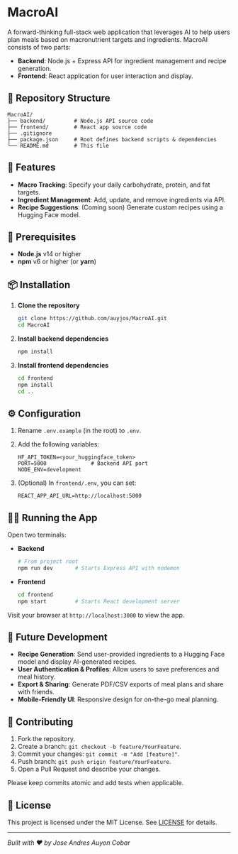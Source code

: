 # MacroAI

A forward-thinking full-stack web application that leverages AI to help users plan meals based on macronutrient targets and ingredients. MacroAI consists of two parts:

* **Backend**: Node.js + Express API for ingredient management and recipe generation.
* **Frontend**: React application for user interaction and display.

## 📁 Repository Structure

```
MacroAI/
├── backend/         # Node.js API source code
├── frontend/        # React app source code
├── .gitignore
├── package.json     # Root defines backend scripts & dependencies
└── README.md        # This file
```

## 🚀 Features

* **Macro Tracking**: Specify your daily carbohydrate, protein, and fat targets.
* **Ingredient Management**: Add, update, and remove ingredients via API.
* **Recipe Suggestions**: (Coming soon) Generate custom recipes using a Hugging Face model.

## 🔧 Prerequisites

* **Node.js** v14 or higher
* **npm** v6 or higher (or **yarn**)

## 📦 Installation

1. **Clone the repository**

   ```bash
   git clone https://github.com/auyjos/MacroAI.git
   cd MacroAI
   ```
2. **Install backend dependencies**

   ```bash
   npm install
   ```
3. **Install frontend dependencies**

   ```bash
   cd frontend
   npm install
   cd ..
   ```

## ⚙️ Configuration

1. Rename `.env.example` (in the root) to `.env`.
2. Add the following variables:

   ```dotenv
   HF_API_TOKEN=<your_huggingface_token>
   PORT=5000              # Backend API port
   NODE_ENV=development
   ```
3. (Optional) In `frontend/.env`, you can set:

   ```dotenv
   REACT_APP_API_URL=http://localhost:5000
   ```

## 🚴‍♀️ Running the App

Open two terminals:

* **Backend**

  ```bash
  # From project root
  npm run dev       # Starts Express API with nodemon
  ```

* **Frontend**

  ```bash
  cd frontend
  npm start         # Starts React development server
  ```

Visit your browser at `http://localhost:3000` to view the app.

## 🔭 Future Development

* **Recipe Generation**: Send user-provided ingredients to a Hugging Face model and display AI-generated recipes.
* **User Authentication & Profiles**: Allow users to save preferences and meal history.
* **Export & Sharing**: Generate PDF/CSV exports of meal plans and share with friends.
* **Mobile-Friendly UI**: Responsive design for on-the-go meal planning.

## 🤝 Contributing

1. Fork the repository.
2. Create a branch: `git checkout -b feature/YourFeature`.
3. Commit your changes: `git commit -m "Add [feature]"`.
4. Push branch: `git push origin feature/YourFeature`.
5. Open a Pull Request and describe your changes.

Please keep commits atomic and add tests when applicable.

## 📝 License

This project is licensed under the MIT License. See [LICENSE](LICENSE) for details.

---

*Built with ❤️ by Jose Andres Auyon Cobar*
